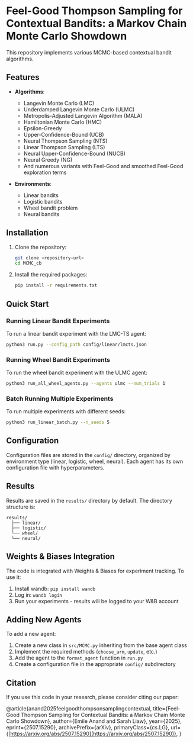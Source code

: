 # Feel-Good Thompson Sampling for Contextual Bandits: a Markov Chain Monte Carlo Showdown

This repository implements various MCMC-based contextual bandit algorithms.

## Features

- **Algorithms**:
  - Langevin Monte Carlo (LMC)
  - Underdamped Langevin Monte Carlo (ULMC)
  - Metropolis-Adjusted Langevin Algorithm (MALA)
  - Hamiltonian Monte Carlo (HMC)
  - Epsilon-Greedy
  - Upper-Confidence-Bound (UCB)
  - Neural Thompson Sampling (NTS)
  - Linear Thompson Sampling (LTS)
  - Neural Upper-Confidence-Bound (NUCB)
  - Neural Greedy (NG)
  - And numerous variants with Feel-Good and smoothed Feel-Good exploration terms

- **Environments**:
  - Linear bandits
  - Logistic bandits
  - Wheel bandit problem
  - Neural bandits

## Installation

1. Clone the repository:
   ```bash
   git clone <repository-url>
   cd MCMC_cb
   ```

2. Install the required packages:
   ```bash
   pip install -r requirements.txt
   ```

## Quick Start

### Running Linear Bandit Experiments

To run a linear bandit experiment with the LMC-TS agent:

```bash
python3 run.py --config_path config/linear/lmcts.json
```

### Running Wheel Bandit Experiments

To run the wheel bandit experiment with the ULMC agent:

```bash
python3 run_all_wheel_agents.py --agents ulmc --num_trials 1
```

### Batch Running Multiple Experiments

To run multiple experiments with different seeds:

```bash
python3 run_linear_batch.py --n_seeds 5
```

## Configuration

Configuration files are stored in the `config/` directory, organized by environment type (linear, logistic, wheel, neural). Each agent has its own configuration file with hyperparameters.

## Results

Results are saved in the `results/` directory by default. The directory structure is:

```
results/
  ├── linear/
  ├── logistic/
  └── wheel/
  └── neural/
```

## Weights & Biases Integration

The code is integrated with Weights & Biases for experiment tracking. To use it:

1. Install wandb: `pip install wandb`
2. Log in: `wandb login`
3. Run your experiments - results will be logged to your W&B account

## Adding New Agents

To add a new agent:

1. Create a new class in `src/MCMC.py` inheriting from the base agent class
2. Implement the required methods (`choose_arm`, `update`, etc.)
3. Add the agent to the `format_agent` function in `run.py`
4. Create a configuration file in the appropriate `config/` subdirectory

## Citation

If you use this code in your research, please consider citing our paper:

@article{anand2025feelgoodthompsonsamplingcontextual,
      title={Feel-Good Thompson Sampling for Contextual Bandits: a Markov Chain Monte Carlo Showdown}, 
      author={Emile Anand and Sarah Liaw},
      year={2025},
      eprint={2507.15290},
      archivePrefix={arXiv},
      primaryClass={cs.LG},
      url={[https://arxiv.org/abs/2507.15290](https://arxiv.org/abs/2507.15290)}, 
}
